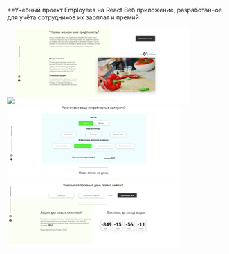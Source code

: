 **Учебный проект Employees на React
Веб приложение, разработанное для учёта сотрудников их зарплат и премий 

  <img src="readme/1.jpeg" width="400" >

  <img src="readme/2.jpeg" width="400" >

  <img src="readme/3.jpeg" width="400" >

  <img src="readme/4.jpeg" width="400" >

